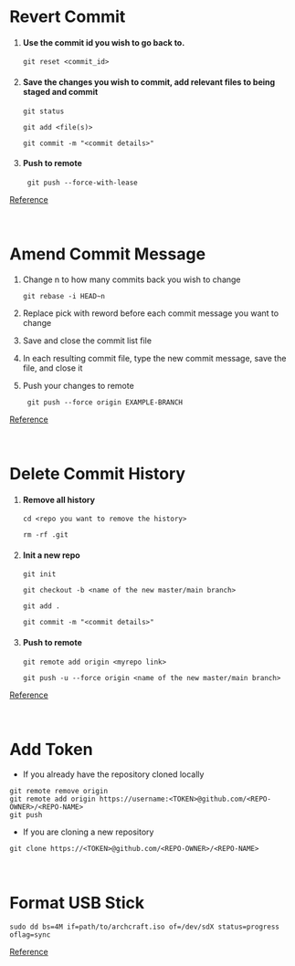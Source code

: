 # Revert Commit
1. #### Use the commit id you wish to go back to.
    ```
    git reset <commit_id>
    ```

2. #### Save the changes you wish to commit, add relevant files to being staged and commit
    ```
    git status
    ```
    ```
    git add <file(s)>
    ```
    ```
    git commit -m "<commit details>"
    ```

3. #### Push to remote
   ```
    git push --force-with-lease
   ```

[Reference](https://stackoverflow.com/questions/34519665/how-can-i-move-head-back-to-a-previous-location-detached-head-undo-commits)

<br>

# Amend Commit Message
1. Change n to how many commits back you wish to change
    ```
    git rebase -i HEAD~n
    ```
2. Replace pick with reword before each commit message you want to change

3. Save and close the commit list file

4. In each resulting commit file, type the new commit message, save the file, and close it

5. Push your changes to remote
   ```
    git push --force origin EXAMPLE-BRANCH
   ```

[Reference](https://stackoverflow.com/questions/37580475/how-to-amend-a-specific-commit-message-in-git)

<br>

# Delete Commit History
1. #### Remove all history
    ```
    cd <repo you want to remove the history>
    ```

    ```
    rm -rf .git
    ```

2. #### Init a new repo
    ```
    git init
    ```

    ```
    git checkout -b <name of the new master/main branch>
    ```

    ```
    git add .
    ```

    ```
    git commit -m "<commit details>"
    ```

3. #### Push to remote
    ```
    git remote add origin <myrepo link>
    ```

    ```
    git push -u --force origin <name of the new master/main branch>
    ```

[Reference](https://www.willandskill.se/en/articles/deleting-your-git-commit-history-without-removing-repo-on-github-bitbucket)

<br>

# Add Token
- If you already have the repository cloned locally
```
git remote remove origin
git remote add origin https://username:<TOKEN>@github.com/<REPO-OWNER>/<REPO-NAME>
git push
```

- If you are cloning a new repository
```
git clone https://<TOKEN>@github.com/<REPO-OWNER>/<REPO-NAME>
```

<br>

# Format USB Stick
```
sudo dd bs=4M if=path/to/archcraft.iso of=/dev/sdX status=progress oflag=sync
```

[Reference](https://wiki.archcraft.io/docs/boot-iso/boot-with-usb)
